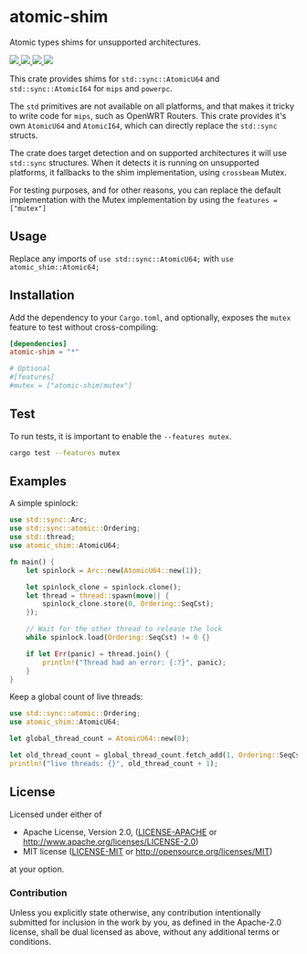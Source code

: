 # atomic-shim

Atomic types shims for unsupported architectures.

<a href="https://github.com/bltavares/atomic-shim/actions?query=workflow%3AQuickstart+branch%3Amaster">
    <img src="https://img.shields.io/github/workflow/status/bltavares/atomic-shim/Quickstart/master?label=main%20ci" />
</a>
<a href="https://github.com/bltavares/atomic-shim/actions?query=workflow%3ACross-compile+branch%3Amaster">
    <img src="https://img.shields.io/github/workflow/status/bltavares/atomic-shim/Cross-compile/master?label=cross%20ci" />
</a>
<a href="https://crates.io/crates/atomic-shim">
    <img src="https://img.shields.io/crates/v/atomic-shim.svg" />
</a>
<a href="https://docs.rs/atomic-shim">
    <img src="https://docs.rs/atomic-shim/badge.svg" />
</a>

This crate provides shims for `std::sync::AtomicU64` and `std::sync::AtomicI64` for `mips` and `powerpc`.

The `std` primitives are not available on all platforms, and that makes it tricky to write code for `mips`, such as OpenWRT Routers.
This crate provides it's own `AtomicU64` and `AtomicI64`, which can directly replace the `std::sync` structs.

The crate does target detection and on supported architectures it will use `std::sync` structures.
When it detects it is running on unsupported platforms, it fallbacks to the shim implementation, using `crossbeam` Mutex.

For testing purposes, and for other reasons, you can replace the default implementation with the Mutex implementation by using the `features = ["mutex"]`

## Usage

Replace any imports of `use std::sync::AtomicU64;` with `use atomic_shim::Atomic64;`

## Installation

Add the dependency to your `Cargo.toml`, and optionally, exposes the `mutex` feature to test without cross-compiling:

```toml
[dependencies]
atomic-shim = "*"

# Optional
#[features]
#mutex = ["atomic-shim/mutex"]
```

## Test

To run tests, it is important to enable the `--features mutex`.

```sh
cargo test --features mutex
```

## Examples

A simple spinlock:

```rust
use std::sync::Arc;
use std::sync::atomic::Ordering;
use std::thread;
use atomic_shim::AtomicU64;

fn main() {
    let spinlock = Arc::new(AtomicU64::new(1));

    let spinlock_clone = spinlock.clone();
    let thread = thread::spawn(move|| {
        spinlock_clone.store(0, Ordering::SeqCst);
    });

    // Wait for the other thread to release the lock
    while spinlock.load(Ordering::SeqCst) != 0 {}

    if let Err(panic) = thread.join() {
        println!("Thread had an error: {:?}", panic);
    }
}
```

Keep a global count of live threads:

```rust
use std::sync::atomic::Ordering;
use atomic_shim::AtomicU64;

let global_thread_count = AtomicU64::new(0);

let old_thread_count = global_thread_count.fetch_add(1, Ordering::SeqCst);
println!("live threads: {}", old_thread_count + 1);
```

## License

Licensed under either of

- Apache License, Version 2.0, ([LICENSE-APACHE](LICENSE-APACHE) or http://www.apache.org/licenses/LICENSE-2.0)
- MIT license ([LICENSE-MIT](LICENSE-MIT) or http://opensource.org/licenses/MIT)

at your option.

### Contribution

Unless you explicitly state otherwise, any contribution intentionally submitted
for inclusion in the work by you, as defined in the Apache-2.0 license, shall be dual licensed as above, without any
additional terms or conditions.
